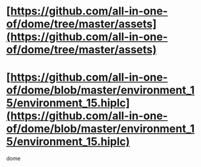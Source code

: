 # [https://github.com/all-in-one-of/dome/tree/master/assets](https://github.com/all-in-one-of/dome/tree/master/assets)

# [https://github.com/all-in-one-of/dome/blob/master/environment_15/environment_15.hiplc](https://github.com/all-in-one-of/dome/blob/master/environment_15/environment_15.hiplc)

dome
